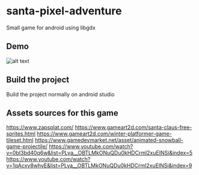 # santa-pixel-adventure
Small game for android using libgdx

## Demo 

![alt text](https://github.com/caiovini/santa-pixel-adventure/blob/master/Demo.gif)

## Build the project 

Build the project normally on android studio

## Assets sources for this game

https://www.zapsplat.com/
https://www.gameart2d.com/santa-claus-free-sprites.html
https://www.gameart2d.com/winter-platformer-game-tileset.html
https://www.gamedevmarket.net/asset/animated-snowball-game-projectile/
https://www.youtube.com/watch?v=0bI3bd40q6w&list=PLya__OBTLMkONuQDu0kHDCrml2xuEINSi&index=5
https://www.youtube.com/watch?v=1qAcxy8whyE&list=PLya__OBTLMkONuQDu0kHDCrml2xuEINSi&index=9

